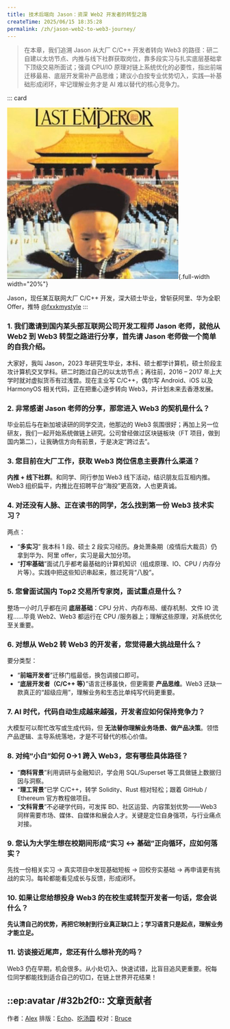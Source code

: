 ```yaml
---
title: 技术后端向 Jason：资深 Web2 开发者的转型之路
createTime: 2025/06/15 18:35:28
permalink: /zh/jason-web2-to-web3-journey/
---
```


> 在本章，我们追溯 Jason 从大厂 C/C++ 开发者转向 Web3 的路径：研二自建以太坊节点、内推与线下社群获取岗位，靠多段实习与扎实底层基础拿下顶级交易所面试；强调 CPU/IO 原理对链上系统优化的必要性，指出前端迁移最易、底层开发需补产品思维；建议小白按专业优势切入，实践—补基础形成闭环，牢记理解业务才是 AI 难以替代的核心竞争力。

::: card

![Jason](../images/interview/jason.jpg){.full-width width="20%"}

Jason，现任某互联网大厂 C/C++ 开发，深大硕士毕业，曾斩获阿里、华为全职 Offer，推特 [@fxxkmystyle](https://x.com/fxxkmystyle)
:::

### 1. 我们邀请到国内某头部互联网公司开发工程师 Jason 老师，就他从 Web2 到 Web3 转型之路进行分享，首先请 Jason 老师做一个简单的自我介绍。

大家好，我叫 Jason，2023 年研究生毕业，本科、硕士都学计算机，硕士阶段主攻计算机交叉学科。研二时跑过自己的以太坊节点；再往前，2016 – 2017 年上大学时就对虚拟货币有过浅尝。现在主业写 C/C++，偶尔写 Android、iOS 以及 HarmonyOS 相关代码，正在把重心逐步转向 Web3，并计划未来去香港发展。

### 2. 非常感谢 Jason 老师的分享，那您进入 Web3 的契机是什么？

毕业前后与在新加坡读研的同学交流，他那边的 Web3 氛围很好；再加上另一位研友，我们一起开始系统做链上研究。公司曾经做过区块链板块（FT 项目，做到国内第二），让我确信方向有前景，于是决定“跨过去”。

### 3. 您目前在大厂工作，获取 Web3 岗位信息主要靠什么渠道？

**内推 + 线下社群**。和同学、同行参加 Web3 线下活动，结识朋友后互相内推。Web3 组织扁平，内推比在招聘平台“海投”更高效，人也更真诚。

### 4. 对还没有人脉、正在读书的同学，怎么找到第一份 Web3 技术实习？

两点：

- “**多实习**” 我本科 1 段、硕士 2 段实习经历。身处萧条期（疫情后大裁员）仍拿到华为、阿里 offer，实习是最大加分项。
- “**打牢基础**”面试几乎都考最基础的计算机知识（组成原理、IO、CPU / 内存分片等）。实践中把这些知识串起来，胜过死背“八股”。

### 5. 您曾面试国内 Top2 交易所专家岗，面试重点是什么？

整场一小时几乎都在问 **底层基础**：CPU 分片、内存布局、缓存机制、文件 IO 流程……毕竟 Web2、Web3 都运行在 CPU /服务器上；理解这些原理，对系统优化至关重要。

### 6. 对想从 Web2 转 Web3 的开发者，您觉得最大挑战是什么？

要分类型：

- “**前端开发者**”迁移门槛最低，换包调接口即可。
- “**底层开发者（C/C++ 等）**”语言迁移虽快，但更需要 **产品思维**。Web3 还缺一款真正的“超级应用”，理解业务和生态比单纯写代码更重要。

### 7. AI 时代，代码自动生成越来越强，开发者应如何保持竞争力？

大模型可以帮忙改写或生成代码，但 **无法替你理解业务场景、做产品决策**。领悟产品逻辑、主导系统落地，才是不可替代的核心价值。

### 8. 对纯“小白”如何 0→1 跨入 Web3，您有哪些具体路径？

- “**商科背景**”利用调研与金融知识，学会用 SQL/Superset 等工具做链上数据归因与洞察。
- “**理工背景**”已学 C/C++，转学 Solidity、Rust 相对轻松；跟着 GitHub / Ethereum 官方教程做项目。
- “**文科背景**”不必硬学代码，可发挥 BD、社区运营、内容策划优势——Web3 同样需要市场、媒体、自媒体和展会人才。关键是定位自身强项，与行业痛点对接。

### 9. 您认为大学生想在校期间形成“实习 ↔ 基础”正向循环，应如何落实？

先找一份相关实习 → 真实项目中发现基础短板 → 回校夯实基础 → 再申请更有挑战的实习。每轮都能看见成长与反馈，形成闭环。

### 10. 如果让您给想投身 Web3 的在校生或转型开发者一句话，您会说什么？

**先认清自己的优势，再把它映射到行业真正缺口上；学习语言只是起点，理解业务才能立足。**

### 11. 访谈接近尾声，您还有什么想补充的吗？

Web3 仍在早期，机会很多。从小处切入、快速试错，比盲目追风更重要。祝每位同学都能找到适合自己的切口，在链上世界开花结果！

## ::ep:avatar /#32b2f0:: 文章贡献者

作者：[Alex](https://x.com/0xAlexWu)
排版：[Echo](https://x.com/Echo_liuchan)、[吃汤圆](https://x.com/web3_cty)
校对：[Bruce](https://x.com/brucexu_eth)
